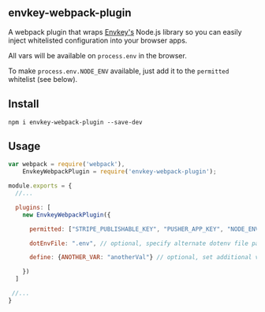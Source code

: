 ## envkey-webpack-plugin

A webpack plugin that wraps [Envkey's](https://www.envkey.com) Node.js library so you can easily inject whitelisted configuration into your browser apps.

All vars will be available on `process.env` in the browser.

To make `process.env.NODE_ENV` available, just add it to the `permitted` whitelist (see below).

## Install

`npm i envkey-webpack-plugin --save-dev`

## Usage

```javascript
var webpack = require('webpack'),
    EnvkeyWebpackPlugin = require('envkey-webpack-plugin');

module.exports = {
  //...

  plugins: [
    new EnvkeyWebpackPlugin({

      permitted: ["STRIPE_PUBLISHABLE_KEY", "PUSHER_APP_KEY", "NODE_ENV"], // required, specify whitelist of vars to pull from Envkey -- you can also include "NODE_ENV" to make that available

      dotEnvFile: ".env", // optional, specify alternate dotenv file path like ".env.staging" -- file should include valid ENVKEY variable

      define: {ANOTHER_VAR: "anotherVal"} // optional, set additional vars on `process.env`

    })
  ]

 //...
}
```

